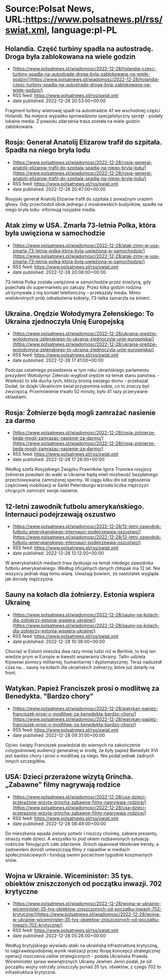 # Source:Polsat News, URL:https://www.polsatnews.pl/rss/swiat.xml, language:pl-PL

## Holandia. Część turbiny spadła na autostradę. Droga była zablokowana na wiele godzin
 - [https://www.polsatnews.pl/wiadomosc/2022-12-28/holandia-czesc-turbiny-spadla-na-autostrade-droga-byla-zablokowana-na-wiele-godzin/](https://www.polsatnews.pl/wiadomosc/2022-12-28/holandia-czesc-turbiny-spadla-na-autostrade-droga-byla-zablokowana-na-wiele-godzin/)
 - RSS feed: https://www.polsatnews.pl/rss/swiat.xml
 - date published: 2022-12-28 20:53:00+00:00

Fragment turbiny wiatrowej spadł na autostradzie A1 we wschodniej części Holandii. Na miejsce wypadku sprowadzono specjalistyczny sprzęt - podały lokalne media. Z powodu zdarzenia trasa została na wiele godzin zablokowana.

## Rosja: Generał Anatolij Elizarow trafił do szpitała. Spadła na niego bryła lodu
 - [https://www.polsatnews.pl/wiadomosc/2022-12-28/rosja-general-anatolij-elizarow-trafil-do-szpitala-spadla-na-niego-bryla-lodu/](https://www.polsatnews.pl/wiadomosc/2022-12-28/rosja-general-anatolij-elizarow-trafil-do-szpitala-spadla-na-niego-bryla-lodu/)
 - RSS feed: https://www.polsatnews.pl/rss/swiat.xml
 - date published: 2022-12-28 20:47:00+00:00

Rosyjski generał Anatolij Elizarow trafił do szpitala z poważnym urazem głowy. Gdy przechodził obok jednego z moskiewskich budynków, spadła na niego bryła lodu- informują rosyjskie media.

## Atak zimy w USA. Zmarła 73-letnia Polka, która była uwięziona w samochodzie
 - [https://www.polsatnews.pl/wiadomosc/2022-12-28/atak-zimy-w-usa-zmarla-73-letnia-polka-ktora-byla-uwieziona-w-samochodzie/](https://www.polsatnews.pl/wiadomosc/2022-12-28/atak-zimy-w-usa-zmarla-73-letnia-polka-ktora-byla-uwieziona-w-samochodzie/)
 - RSS feed: https://www.polsatnews.pl/rss/swiat.xml
 - date published: 2022-12-28 20:06:00+00:00

73-letnia Polka została uwięziona w samochodzie przez śnieżycę, gdy pojechała do supermarketu po zakupy. Przez kilka godzin rodzina utrzymywała z nią kontakt telefoniczny - przekazały media. Mimo wielokrotnych prób odnalezienia kobiety, 73-latka zamarzła na śmierć.

## Ukraina. Orędzie Wołodymyra Zełenskiego: To Ukraina zjednoczyła Unię Europejską
 - [https://www.polsatnews.pl/wiadomosc/2022-12-28/ukraina-oredzie-wolodymyra-zelenskiego-to-ukraina-zjednoczyla-unie-europejska/](https://www.polsatnews.pl/wiadomosc/2022-12-28/ukraina-oredzie-wolodymyra-zelenskiego-to-ukraina-zjednoczyla-unie-europejska/)
 - RSS feed: https://www.polsatnews.pl/rss/swiat.xml
 - date published: 2022-12-28 17:41:00+00:00

Podczas ostatniego posiedzenia w tym roku ukraińskiego parlamentu prezydent Wołodymyr Zełenski wygłosił orędzie na temat stanu państwa. - Wielkość to siła ducha tych, którzy bronią swojego domu - przekazał. Dodał, że dzięki Ukraińcom świat przypomina sobie, co to znaczy być zwycięzcą. Przemówienie trwało 52 minuty, było 41 razy przerywane oklaskami.

## Rosja: Żołnierze będą mogli zamrażać nasienie za darmo
 - [https://www.polsatnews.pl/wiadomosc/2022-12-28/rosja-zolnierze-beda-mogli-zamrazac-nasienie-za-darmo/](https://www.polsatnews.pl/wiadomosc/2022-12-28/rosja-zolnierze-beda-mogli-zamrazac-nasienie-za-darmo/)
 - RSS feed: https://www.polsatnews.pl/rss/swiat.xml
 - date published: 2022-12-28 17:28:00+00:00

Według szefa Rosyjskiego Związku Prawników Igora Trunowa rosyjscy żołnierze powołani do walki w Ukrainie będą mieli możliwość bezpłatnego przechowywania zamrożonej spermy. W ciągu kilku dni od ogłoszenia częściowej mobilizacji w Sankt Petersburgu wzrosła liczba mężczyzn chcących zamrozić swoje nasienie.

## 12-letni zawodnik futbolu amerykańskiego. Internauci podejrzewają oszustwo
 - [https://www.polsatnews.pl/wiadomosc/2022-12-28/12-letni-zawodnik-futbolu-amerykanskiego-internauci-podejrzewaja-oszustwo/](https://www.polsatnews.pl/wiadomosc/2022-12-28/12-letni-zawodnik-futbolu-amerykanskiego-internauci-podejrzewaja-oszustwo/)
 - RSS feed: https://www.polsatnews.pl/rss/swiat.xml
 - date published: 2022-12-28 12:12:00+00:00

W amerykańskich mediach trwa dyskusja na temat młodego zawodnika futbolu amerykańskiego. Według oficjalnych danych chłopak ma 12 lat. Nie wszyscy jednak dają temu wiarę. Uważają bowiem, że nastolatek wygląda jak dorosły mężczyzna.

## Sauny na kołach dla żołnierzy. Estonia wspiera Ukrainę
 - [https://www.polsatnews.pl/wiadomosc/2022-12-28/sauny-na-kolach-dla-zolnierzy-estonia-wspiera-ukraine/](https://www.polsatnews.pl/wiadomosc/2022-12-28/sauny-na-kolach-dla-zolnierzy-estonia-wspiera-ukraine/)
 - RSS feed: https://www.polsatnews.pl/rss/swiat.xml
 - date published: 2022-12-28 10:38:00+00:00

Chociaż w Estonii mieszka dwa razy mniej ludzi niż w Berlinie, to kraj ten wiedzie prym w Europie w kwestii wspierania Ukrainy. Tallin udziela Kijowowi pomocy militarnej, humanitarnej i dyplomatycznej. Teraz nadszedł czas na... sauny na kołach dla ukraińskich żołnierzy, które już dotarły na front.

## Watykan. Papież Franciszek prosi o modlitwę za Benedykta. "Bardzo chory"
 - [https://www.polsatnews.pl/wiadomosc/2022-12-28/watykan-papiez-franciszek-prosi-o-modlitwe-za-benedykta-bardzo-chory/](https://www.polsatnews.pl/wiadomosc/2022-12-28/watykan-papiez-franciszek-prosi-o-modlitwe-za-benedykta-bardzo-chory/)
 - RSS feed: https://www.polsatnews.pl/rss/swiat.xml
 - date published: 2022-12-28 09:31:00+00:00

Ojciec święty Franciszek powiedział do wiernych na zakończenie cotygodniowej audiencji generalnej w środę, że były papież Benedykt XVI jest bardzo chory i prosi o modlitwę za niego. Nie podał jednak żadnych innych szczegółów.

## USA: Dzieci przerażone wizytą Grincha. „Zabawne” filmy nagrywają rodzice
 - [https://www.polsatnews.pl/wiadomosc/2022-12-28/usa-dzieci-przerazone-wizyta-grincha-zabawne-filmy-nagrywaja-rodzice/](https://www.polsatnews.pl/wiadomosc/2022-12-28/usa-dzieci-przerazone-wizyta-grincha-zabawne-filmy-nagrywaja-rodzice/)
 - RSS feed: https://www.polsatnews.pl/rss/swiat.xml
 - date published: 2022-12-28 06:49:00+00:00

Do mieszkania wpada zielony potwór i niszczy choinkę, zabiera prezenty, straszy małe dzieci. A wszystko to pod okiem rozbawionych sytuacją rodziców filmujących całe zdarzenie. Grinch opanował tiktokowe trendy, a zadowoleni dorośli umieszczają filmy z napadów w mediach społecznościowych i fundują swoim pociechom tygodnie koszmarnych snów.

## Wojna w Ukrainie. Wiceminister: 35 tys. obiektów zniszczonych od początku inwazji. 702 krytyczne
 - [https://www.polsatnews.pl/wiadomosc/2022-12-28/wojna-w-ukrainie-wiceminister-35-tys-obiektow-zniszczonych-od-poczatku-inwazji-702-krytyczne/](https://www.polsatnews.pl/wiadomosc/2022-12-28/wojna-w-ukrainie-wiceminister-35-tys-obiektow-zniszczonych-od-poczatku-inwazji-702-krytyczne/)
 - RSS feed: https://www.polsatnews.pl/rss/swiat.xml
 - date published: 2022-12-28 05:26:00+00:00

Według brytyjskiego wywiadu ​​ataki na ukraińską infrastrukturę krytyczną, to najprawdopodobniej wynik realizacji przez Rosję koncepcji strategicznej operacji niszczenia celów strategicznych - podała Ukraińska Prawda. Wiceminister spraw wewnętrznych Ukrainy Jewhen Jenin podał, że od początku wojny ostrzały zniszczyły ponad 35 tys. obiektów, z czego 702 to infrastruktura krytyczna.


